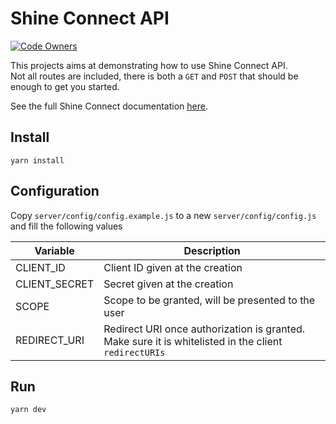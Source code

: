 # Shine Connect API

[![Code Owners](https://img.shields.io/badge/owner-platform-blueviolet?style=flat&logo=github)](./.github/CODEOWNERS)

This projects aims at demonstrating how to use Shine Connect API.  
Not all routes are included, there is both a `GET` and `POST` that should be enough to get you started.

See the full Shine Connect documentation [here](https://developers.shine.fr/v3.0/reference).

## Install

```
yarn install
```

## Configuration

Copy `server/config/config.example.js` to a new `server/config/config.js` and fill the following values

| Variable      | Description                                                                                          |
| ------------- | ---------------------------------------------------------------------------------------------------- |
| CLIENT_ID     | Client ID given at the creation                                                                      |
| CLIENT_SECRET | Secret given at the creation                                                                         |
| SCOPE         | Scope to be granted, will be presented to the user                                                   |
| REDIRECT_URI  | Redirect URI once authorization is granted. Make sure it is whitelisted in the client `redirectURIs` |

## Run

```
yarn dev
```
